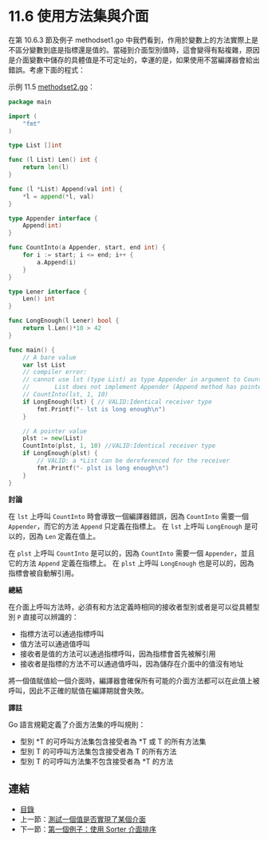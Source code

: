 ﻿# 11.6 使用方法集與介面

在第 10.6.3 節及例子 methodset1.go 中我們看到，作用於變數上的方法實際上是不區分變數到底是指標還是值的。當碰到介面型別值時，這會變得有點複雜，原因是介面變數中儲存的具體值是不可定址的，幸運的是，如果使用不當編譯器會給出錯誤。考慮下面的程式：

示例 11.5 [methodset2.go](examples/chapter_11/methodset2.go)：

```go
package main

import (
	"fmt"
)

type List []int

func (l List) Len() int {
	return len(l)
}

func (l *List) Append(val int) {
	*l = append(*l, val)
}

type Appender interface {
	Append(int)
}

func CountInto(a Appender, start, end int) {
	for i := start; i <= end; i++ {
		a.Append(i)
	}
}

type Lener interface {
	Len() int
}

func LongEnough(l Lener) bool {
	return l.Len()*10 > 42
}

func main() {
	// A bare value
	var lst List
	// compiler error:
	// cannot use lst (type List) as type Appender in argument to CountInto:
	//       List does not implement Appender (Append method has pointer receiver)
	// CountInto(lst, 1, 10)
	if LongEnough(lst) { // VALID:Identical receiver type
		fmt.Printf("- lst is long enough\n")
	}

	// A pointer value
	plst := new(List)
	CountInto(plst, 1, 10) //VALID:Identical receiver type
	if LongEnough(plst) {
		// VALID: a *List can be dereferenced for the receiver
		fmt.Printf("- plst is long enough\n")
	}
}
```

**討論**

在 `lst` 上呼叫 `CountInto` 時會導致一個編譯器錯誤，因為 `CountInto` 需要一個 `Appender`，而它的方法 `Append` 只定義在指標上。 在 `lst` 上呼叫 `LongEnough` 是可以的，因為 `Len` 定義在值上。

在 `plst` 上呼叫 `CountInto` 是可以的，因為 `CountInto` 需要一個 `Appender`，並且它的方法 `Append` 定義在指標上。 在 `plst` 上呼叫 `LongEnough` 也是可以的，因為指標會被自動解引用。

**總結**

在介面上呼叫方法時，必須有和方法定義時相同的接收者型別或者是可以從具體型別 `P` 直接可以辨識的：

- 指標方法可以通過指標呼叫
- 值方法可以通過值呼叫
- 接收者是值的方法可以通過指標呼叫，因為指標會首先被解引用
- 接收者是指標的方法不可以通過值呼叫，因為儲存在介面中的值沒有地址

將一個值賦值給一個介面時，編譯器會確保所有可能的介面方法都可以在此值上被呼叫，因此不正確的賦值在編譯期就會失敗。

**譯註**

Go 語言規範定義了介面方法集的呼叫規則：

- 型別 *T 的可呼叫方法集包含接受者為 *T 或 T 的所有方法集
- 型別 T 的可呼叫方法集包含接受者為 T 的所有方法
- 型別 T 的可呼叫方法集不包含接受者為 *T 的方法

## 連結

- [目錄](directory.md)
- 上一節：[測試一個值是否實現了某個介面](11.5.md)
- 下一節：[第一個例子：使用 Sorter 介面排序](11.7.md)